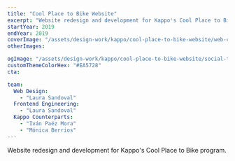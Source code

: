 ```yaml
---
title: "Cool Place to Bike Website"
excerpt: "Website redesign and development for Kappo's Cool Place to Bike program."
startYear: 2019
endYear: 2019
coverImage: "/assets/design-work/kappo/cool-place-to-bike-website/web-cool-place-to-bike.webm"
otherImages:

ogImage: "/assets/design-work/kappo/cool-place-to-bike-website/social-thumbnail.png"
customThemeColorHex: "#EA5728"
cta:

team:
  Web Design:
    - "Laura Sandoval"
  Frontend Engineering:
    - "Laura Sandoval"
  Kappo Counterparts:
    - "Iván Paéz Mora"
    - "Mónica Berrios"
---
```


Website redesign and development for Kappo's Cool Place to Bike program.